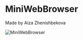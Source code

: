 # MiniWebBrowser

Made by Aiza Zhenishbekova

![MiniWebBrowser](https://user-images.githubusercontent.com/84659284/119377254-b9267900-bcde-11eb-8ee8-e53d13be08a8.JPG)

